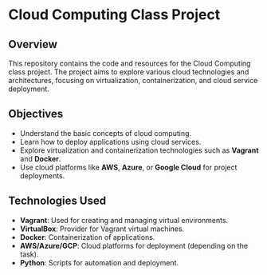 # Cloud Computing Class Project

## Overview

This repository contains the code and resources for the Cloud Computing class project. The project aims to explore various cloud technologies and architectures, focusing on virtualization, containerization, and cloud service deployment.

## Objectives

- Understand the basic concepts of cloud computing.
- Learn how to deploy applications using cloud services.
- Explore virtualization and containerization technologies such as **Vagrant** and **Docker**.
- Use cloud platforms like **AWS**, **Azure**, or **Google Cloud** for project deployments.

## Technologies Used

- **Vagrant**: Used for creating and managing virtual environments.
- **VirtualBox**: Provider for Vagrant virtual machines.
- **Docker**: Containerization of applications.
- **AWS/Azure/GCP**: Cloud platforms for deployment (depending on the task).
- **Python**: Scripts for automation and deployment.